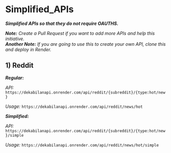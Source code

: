 # Simplified_APIs
_**Simplified APIs so that they do not require OAUTHS.**_

_**Note:**_ _Create a Pull Request if you want to add more APIs and help this initiative._
<br>_**Another Note:**_ _If you are going to use this to create your own API, clone this and deploy in Render._

## 1) Reddit

_**Regular:**_

_API:_ `https://dekabilanapi.onrender.com/api/reddit/{subreddit}/{type:hot/new}`

_Usage:_ `https://dekabilanapi.onrender.com/api/reddit/news/hot`



_**Simplified:**_

_API:_ `https://dekabilanapi.onrender.com/api/reddit/{subreddit}/{type:hot/new}/simple`

_Usage:_ `https://dekabilanapi.onrender.com/api/reddit/news/hot/simple`
